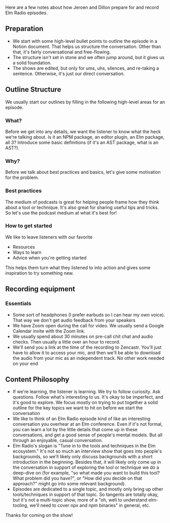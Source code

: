 Here are a few notes about how Jeroen and Dillon prepare for and record Elm Radio episodes.

## Preparation

- We start with some high-level bullet points to outline the episode in a Notion document. That helps us structure the conversation. Other than that, it's fairly conversational and free-flowing.
- The structure isn't set in stone and we often jump around, but it gives us a solid foundation.
- The shows are edited, but only for ums, uhs, silences, and re-taking a sentence. Otherwise, it's just our direct conversation.

## Outline Structure

We usually start our outlines by filling in the following high-level areas for an episode.

### What?

Before we get into any details, we want the listener to know what the heck we're talking about. Is it an NPM package, an editor plugin, an Elm package, all 3? Introduce some basic definitions (if it's an AST package, what is an AST?).

### Why?

Before we talk about best practices and basics, let's give some motivation for the problem.

### Best practices

The medium of podcasts is great for helping people frame how they think about a tool or technique. It's also great for sharing useful tips and tricks. So let's use the podcast medium at what it's best for!

### How to get started

We like to leave listeners with our favorite

- Resources
- Ways to learn
- Advice when you're getting started

This helps them turn what they listened to into action and gives some inspiration to try something new.

## Recording equipment

### Essentials

- Some sort of headphones (I prefer earbuds so I can hear my own voice). That way we don't get audio feedback from your speakers
- We have Zoom open during the call for video. We usually send a Google Calendar invite with the Zoom link.
- We usually spend about 30 minutes on pre-call chit chat and audio checks. Then usually a little over an hour to record.
- We'll send you a link at the time of the recording to Zencastr. You'll just have to allow it to access your mic, and then we'll be able to download the audio from your mic as an independent track. No other work needed on your end

## Content Philosophy

- If we're learning, the listener is learning. We try to follow curiosity. Ask questions. Follow what's interesting to us. It's okay to be imperfect, and it's good to explore. We focus mostly on trying to put together a solid outline for the key topics we want to hit on before we start the conversation
- We like to think of an Elm Radio episode kind of like an interesting conversation you overhear at an Elm conference. Even if it's not formal, you can learn a lot by the little details that come up in these conversations, and get a good sense of people's mental models. But all through an enjoyable, casual conversation.
- Elm Radio's slogan is "Tune in to the tools and techniques in the Elm ecosystem." It's not so much an interview show that goes into people's backgrounds, so we'll likely only discuss backgrounds with a short introduction in the beginning. Besides that, it will likely only come up in the conversation in support of exploring the tool or technique we do a deep-dive on (for example, "so what made you want to build this tool? What problem did you have?", or "How did you decide on that approach?" might go into some relevant background).
- Episodes are dedicated to a single topic, and mostly only bring up other tools/techniques in support of that topic. So tangents are totally okay, but it's not a multi-topic show, more of a "oh, well to understand elm-tooling, we'll need to cover npx and npm binaries" in general, etc.

Thanks for coming on the show!
